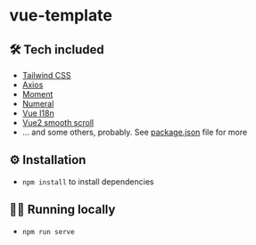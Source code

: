 # vue-template
## 🛠 Tech included
- [Tailwind CSS](https://tailwindcss.com/)
- [Axios](https://www.npmjs.com/package/axios)
- [Moment](https://momentjs.com/)
- [Numeral](http://numeraljs.com/)
- [Vue I18n](https://kazupon.github.io/vue-i18n/)
- [Vue2 smooth scroll](https://www.npmjs.com/package/vue2-smooth-scroll)
- ... and some others, probably. See [package.json](https://github.com/dazecoop/vue-template/blob/master/package.json) file for more

## ⚙️ Installation
- `npm install` to install dependencies
## 🏃‍♂️ Running locally
- `npm run serve`
